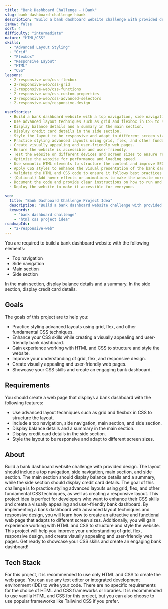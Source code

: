 ```yaml
---
title: "Bank Dashboard Challenge - HBank"
slug: bank-dashboard-challenge-hbank
description: "Build a bank dashboard website challenge with provided design. The layout should include a top navigation, side navigation, main section, and side section."
isNew: false
sort: 4
difficulty: "intermediate"
nature: "HTML/CSS"
skills:
  - "Advanced Layout Styling"
  - "Grid"
  - "Flexbox"
  - "Responsive Layout"
  - "HTML"
  - "CSS"
lessons:
  - 2-responsive-web/css-flexbox
  - 2-responsive-web/css-grid
  - 2-responsive-web/css-functions
  - 2-responsive-web/css-custom-properties
  - 2-responsive-web/css-advanced-selectors
  - 2-responsive-web/responsive-design

userStories:
  - Build a bank dashboard website with a top navigation, side navigation, main section, and side section.
  - Use advanced layout techniques such as grid and flexbox in CSS to structure the layout.
  - Display balance details and a summary in the main section.
  - Display credit card details in the side section.
  - Style the layout to be responsive and adapt to different screen sizes.
  - Practice styling advanced layouts using grid, flex, and other fundamental CSS techniques.
  - Create visually appealing and user-friendly web pages.
  - Ensure the website is accessible and user-friendly.
  - Test the website on different devices and screen sizes to ensure responsiveness.
  - Optimize the website for performance and loading speed.
  - Use semantic HTML elements to structure the content and improve SEO.
  - Apply CSS styles to enhance the visual presentation of the bank dashboard elements.
  - Validate the HTML and CSS code to ensure it follows best practices and standards.
  - (Optional) Add hover effects or animations to make the website more interactive.
  - Document the code and provide clear instructions on how to run and use the website.
  - Deploy the website to make it accessible for everyone.

seo:
  title: "Bank Dashboard Challenge Project Idea"
  description: "Build a bank dashboard website challenge with provided design. The layout should include a top navigation, side navigation, main section, and side section. The main section should display balance details and a summary, while the side section should display credit card details. The goal of this challenge is to practice styling advanced layouts using grid, flex, and other fundamental CSS techniques, as well as creating a responsive layout. This project idea is perfect for intermediate developers who want to enhance their CSS skills and create a visually appealing and user-friendly bank dashboard. By implementing a bank dashboard with advanced layout techniques and responsive design, you will learn how to create an attractive and functional web page that adapts to different screen sizes. Additionally, you will gain experience working with HTML and CSS to structure and style the website. This project will help you improve your understanding of grid, flex, responsive design, and create visually appealing and user-friendly web pages. Get ready to showcase your CSS skills and create an engaging bank dashboard!"
  keywords:
    - "bank dashboard challenge"
    - "html css project idea"
roadmapIds:
  - "2-responsive-web"
---
```


You are required to build a bank dashboard website with the following elements:

- Top navigation
- Side navigation
- Main section
- Side section

In the main section, display balance details and a summary. In the side section, display credit card details.

## Goals

The goals of this project are to help you:

- Practice styling advanced layouts using grid, flex, and other fundamental CSS techniques.
- Enhance your CSS skills while creating a visually appealing and user-friendly bank dashboard.
- Gain experience working with HTML and CSS to structure and style the website.
- Improve your understanding of grid, flex, and responsive design.
- Create visually appealing and user-friendly web pages.
- Showcase your CSS skills and create an engaging bank dashboard.

## Requirements

You should create a web page that displays a bank dashboard with the following features:

- Use advanced layout techniques such as grid and flexbox in CSS to structure the layout.
- Include a top navigation, side navigation, main section, and side section.
- Display balance details and a summary in the main section.
- Display credit card details in the side section.
- Style the layout to be responsive and adapt to different screen sizes.

## About

Build a bank dashboard website challenge with provided design. The layout should include a top navigation, side navigation, main section, and side section. The main section should display balance details and a summary, while the side section should display credit card details. The goal of this challenge is to practice styling advanced layouts using grid, flex, and other fundamental CSS techniques, as well as creating a responsive layout. This project idea is perfect for developers who want to enhance their CSS skills and create a visually appealing and user-friendly bank dashboard. By implementing a bank dashboard with advanced layout techniques and responsive design, you will learn how to create an attractive and functional web page that adapts to different screen sizes. Additionally, you will gain experience working with HTML and CSS to structure and style the website. This project will help you improve your understanding of grid, flex, responsive design, and create visually appealing and user-friendly web pages. Get ready to showcase your CSS skills and create an engaging bank dashboard!

## Tech Stack

For this project, it is recommended to use only HTML and CSS to create the web page. You can use any text editor or integrated development environment (IDE) to write your code. There are no specific requirements for the choice of HTML and CSS frameworks or libraries. It is recommended to use vanilla HTML and CSS for this project, but you can also choose to use popular frameworks like Tailwind CSS if you prefer.
